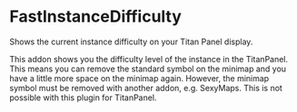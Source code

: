 # FastInstanceDifficulty
Shows the current instance difficulty on your Titan Panel display.

This addon shows you the difficulty level of the instance in the TitanPanel. 
This means you can remove the standard symbol on the minimap and you have a 
little more space on the minimap again. 
However, the minimap symbol must be removed with another addon, e.g. SexyMaps. 
This is not possible with this plugin for TitanPanel.